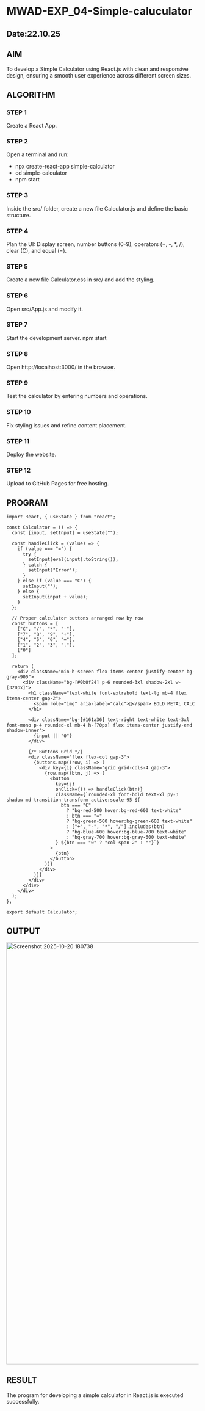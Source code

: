 # MWAD-EXP_04-Simple-caluculator
## Date:22.10.25

## AIM
To  develop a Simple Calculator using React.js with clean and responsive design, ensuring a smooth user experience across different screen sizes.

## ALGORITHM
### STEP 1
Create a React App.

### STEP 2
Open a terminal and run:
  <ul><li>npx create-react-app simple-calculator</li>
  <li>cd simple-calculator</li>
  <li>npm start</li></ul>

### STEP 3
Inside the src/ folder, create a new file Calculator.js and define the basic structure.

### STEP 4
Plan the UI: Display screen, number buttons (0-9), operators (+, -, *, /), clear (C), and equal (=).

### STEP 5
Create a new file Calculator.css in src/ and add the styling.

### STEP 6
Open src/App.js and modify it.

### STEP 7
Start the development server.
  npm start

### STEP 8
Open http://localhost:3000/ in the browser.

### STEP 9
Test the calculator by entering numbers and operations.

### STEP 10
Fix styling issues and refine content placement.

### STEP 11
Deploy the website.

### STEP 12
Upload to GitHub Pages for free hosting.

## PROGRAM
```
import React, { useState } from "react";

const Calculator = () => {
  const [input, setInput] = useState("");

  const handleClick = (value) => {
    if (value === "=") {
      try {
        setInput(eval(input).toString());
      } catch {
        setInput("Error");
      }
    } else if (value === "C") {
      setInput("");
    } else {
      setInput(input + value);
    }
  };

  // Proper calculator buttons arranged row by row
  const buttons = [
    ["C", "/", "*", "-"],
    ["7", "8", "9", "+"],
    ["4", "5", "6", "="],
    ["1", "2", "3", "."],
    ["0"]
  ];

  return (
    <div className="min-h-screen flex items-center justify-center bg-gray-900">
      <div className="bg-[#0b0f24] p-6 rounded-3xl shadow-2xl w-[320px]">
        <h1 className="text-white font-extrabold text-lg mb-4 flex items-center gap-2">
          <span role="img" aria-label="calc">🧮</span> BOLD METAL CALC
        </h1>

        <div className="bg-[#161a36] text-right text-white text-3xl font-mono p-4 rounded-xl mb-4 h-[70px] flex items-center justify-end shadow-inner">
          {input || "0"}
        </div>

        {/* Buttons Grid */}
        <div className="flex flex-col gap-3">
          {buttons.map((row, i) => (
            <div key={i} className="grid grid-cols-4 gap-3">
              {row.map((btn, j) => (
                <button
                  key={j}
                  onClick={() => handleClick(btn)}
                  className={`rounded-xl font-bold text-xl py-3 shadow-md transition-transform active:scale-95 ${
                    btn === "C"
                      ? "bg-red-500 hover:bg-red-600 text-white"
                      : btn === "="
                      ? "bg-green-500 hover:bg-green-600 text-white"
                      : ["+", "-", "*", "/"].includes(btn)
                      ? "bg-blue-600 hover:bg-blue-700 text-white"
                      : "bg-gray-700 hover:bg-gray-600 text-white"
                  } ${btn === "0" ? "col-span-2" : ""}`}
                >
                  {btn}
                </button>
              ))}
            </div>
          ))}
        </div>
      </div>
    </div>
  );
};

export default Calculator;
```



## OUTPUT
<img width="1792" height="1106" alt="Screenshot 2025-10-20 180738" src="https://github.com/user-attachments/assets/097816e1-e8c2-4fa1-bc4e-60f2f6bf30c3" />


## RESULT
The program for developing a simple calculator in React.js is executed successfully.
